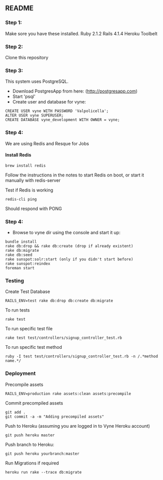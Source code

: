 ## README

### Step 1:
Make sore you have these installed.
Ruby 2.1.2
Rails 4.1.4
Heroku Toolbelt

### Step 2:
Clone this repository

### Step 3:
This system uses PostgreSQL.
* Download PostgresApp from here: (http://postgresapp.com)
* Start 'psql'
* Create user and database for vyne:
```
CREATE USER vyne WITH PASSWORD 'Valpolicella';
ALTER USER vyne SUPERUSER;
CREATE DATABASE vyne_development WITH OWNER = vyne;
```

### Step 4:
We are using Redis and Resque for Jobs
#### Install Redis
```
brew install redis
```
Follow the instructions in the notes to start Redis on boot, or start it manually with redis-server

Test if Redis is working
```
redis-cli ping
```
Should respond with PONG

### Step 4:
* Browse to vyne dir using the console and start it up:
```
bundle install
rake db:drop && rake db:create (drop if already existent)
rake db:migrate
rake db:seed
rake sunspot:solr:start (only if you didn't start before)
rake sunspot:reindex
foreman start
```

### Testing
Create Test Database
```
RAILS_ENV=test rake db:drop db:create db:migrate
```

To run tests 
```
rake test
```

To run specific test file
```
rake test test/controllers/signup_controller_test.rb
```

To run specific test method 
```
ruby -I test test/controllers/signup_controller_test.rb -n /.*method name.*/
```

### Deployment
Precompile assets
```
RAILS_ENV=production rake assets:clean assets:precompile
```

Commit precompiled assets
```
git add .
git commit -a -m "Adding precompiled assets"
```

Push to Heroku (assuming you are logged in to Vyne Heroku account)
```
git push heroku master
```

Push branch to Heroku:
```
git push heroku yourbranch:master
```

Run Migrations if required
```
heroku run rake --trace db:migrate
```


